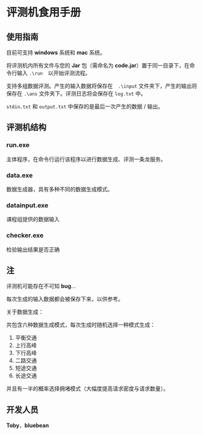 # 评测机食用手册

## 使用指南

目前可支持 **windows** 系统和 **mac** 系统。

将评测机内所有文件与您的 **Jar** 包（需命名为 **code.jar**）置于同一目录下，在命令行输入 `.\run`　以开始评测流程。

支持多组数据评测。产生的输入数据将保存在　`.\input` 文件夹下，产生的输出将保存在 `.\ans` 文件夹下。评测日志将会保存在 `log.txt` 中。

`stdin.txt` 和 `output.txt` 中保存的是最后一次产生的数据 / 输出。

## 评测机结构

### run.exe

主体程序，在命令行运行该程序以进行数据生成、评测一条龙服务。

### data.exe

数据生成器，具有多种不同的数据生成模式。

### datainput.exe

课程组提供的数据输入

### checker.exe

检验输出结果是否正确

## 注

评测机可能存在不可知 **bug**...

每次生成的输入数据都会被保存下来，以供参考。

关于数据生成：

共包含六种数据生成模式，每次生成时随机选择一种模式生成：

1. 平衡交通
2. 上行高峰
3. 下行高峰
4. 二路交通
5. 短途交通
6. 长途交通

并且有一半的概率选择拥堵模式（大幅度提高请求密度与请求数量）。

## 开发人员

**Toby**，**bluebean**
